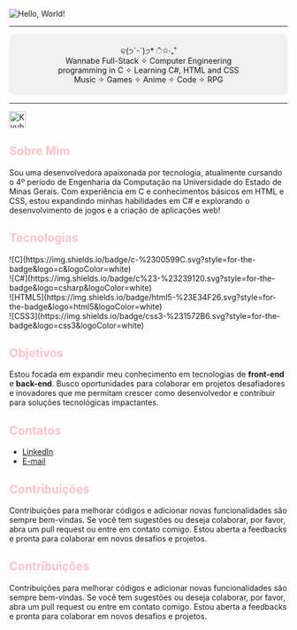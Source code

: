 ![Hello, World!](https://readme-typing-svg.demolab.com?font='Courier+New'&weight=1000&size=50&duration=4000&pause=300&color=FFC0CB&center=true&vCenter=true&multiline=true&repeat=true&random=false&width=1300&height=140&lines=Hello%2C+World!;I'm+Yasmim+Mendes+%E2%9C%A9)

---

<div style="background-color: #f0f0f0; padding: 20px; width: 100%; box-sizing: border-box; text-align: center; border-radius: 10px;">
    <p style="margin: 0;">
        ବ(੭ˊᵕˋ)੭* ੈ✩‧₊˚<br>
        Wannabe Full-Stack ✧ Computer Engineering<br>
        programming in C ✧ Learning C#, HTML and CSS<br>
        Music ✧ Games ✧ Anime ✧ Code ✧ RPG
    </p>
</div>

---

<img src="https://raw.githubusercontent.com/innng/innng/master/assets/kyubey.gif" height="30" alt="Kyubey" />

<h2 style="color: #FFC0CB;">Sobre Mim</h2>
<p>Sou uma desenvolvedora apaixonada por tecnologia, atualmente cursando o 4º período de Engenharia da Computação na Universidade do Estado de Minas Gerais. Com experiência em C e conhecimentos básicos em HTML e CSS, estou expandindo minhas habilidades em C# e explorando o desenvolvimento de jogos e a criação de aplicações web!</p>

<h2 style="color: #FFC0CB;">Tecnologias</h2>
<p>
    ![C](https://img.shields.io/badge/c-%2300599C.svg?style=for-the-badge&logo=c&logoColor=white)<br>
    ![C#](https://img.shields.io/badge/c%23-%23239120.svg?style=for-the-badge&logo=csharp&logoColor=white)<br>
    ![HTML5](https://img.shields.io/badge/html5-%23E34F26.svg?style=for-the-badge&logo=html5&logoColor=white)<br>
    ![CSS3](https://img.shields.io/badge/css3-%231572B6.svg?style=for-the-badge&logo=css3&logoColor=white)
</p>

<h2 style="color: #FFC0CB;">Objetivos</h2>
<p>Estou focada em expandir meu conhecimento em tecnologias de <strong>front-end</strong> e <strong>back-end</strong>. Busco oportunidades para colaborar em projetos desafiadores e inovadores que me permitam crescer como desenvolvedor e contribuir para soluções tecnológicas impactantes.</p>

<h2 style="color: #FFC0CB;">Contatos</h2>
<ul>
    <li><a href="https://www.linkedin.com/in/seu-perfil">LinkedIn</a></li>
    <li><a href="mailto:seu-email@example.com">E-mail</a></li>
</ul>

<h2 style="color: #FFC0CB;">Contribuições</h2>
<p>Contribuições para melhorar códigos e adicionar novas funcionalidades são sempre bem-vindas. Se você tem sugestões ou deseja colaborar, por favor, abra um pull request ou entre em contato comigo. Estou aberta a feedbacks e pronta para colaborar em novos desafios e projetos.</p>

<h2 style="color: #FFC0CB;">Contribuições</h2>
<p>Contribuições para melhorar códigos e adicionar novas funcionalidades são sempre bem-vindas. Se você tem sugestões ou deseja colaborar, por favor, abra um pull request ou entre em contato comigo. Estou aberta a feedbacks e pronta para colaborar em novos desafios e projetos.</p>
